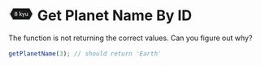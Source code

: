 # ![8kyu badge](./.codewars-badges/8kyu.png) Get Planet Name By ID

The function is not returning the correct values. Can you figure out why?

```javascript
getPlanetName(3); // should return 'Earth'
```